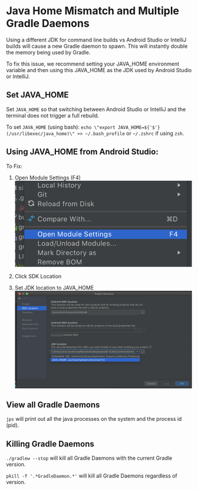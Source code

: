 # Java Home Mismatch and Multiple Gradle Daemons

Using a different JDK for command line builds vs Android Studio or IntelliJ builds will cause a new Gradle daemon to
spawn. This will instantly double the memory being used by Gradle.

To fix this issue, we recommend setting your JAVA_HOME environment variable and then using this JAVA_HOME as the JDK
used by Android Studio or IntelliJ.

## Set JAVA_HOME
Set `JAVA_HOME` so that switching between Android Studio or IntelliJ and the terminal does not trigger a full rebuild.

To set `JAVA_HOME` (using bash):
`echo \"export JAVA_HOME=${'$'}(/usr/libexec/java_home)\" >> ~/.bash_profile`
or `~/.zshrc` if using `zsh`.

## Using JAVA_HOME from Android Studio:
To Fix:

1. Open Module Settings (F4)
![Open module settings](img/open-module-settings.png)

2. Click SDK Location

3. Set JDK location to JAVA_HOME
![select-java-home](img/select-java-home.png)


## View all Gradle Daemons

`jps` will print out all the java processes on the system and the process id (pid).

## Killing Gradle Daemons

`./gradlew --stop` will kill all Gradle Daemons with the current Gradle version.

`pkill -f '.*GradleDaemon.*'` will kill all Gradle Daemons regardless of version.
